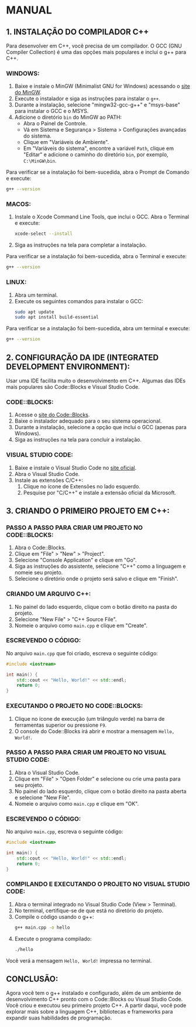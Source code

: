 # MANUAL
## 1. INSTALAÇÃO DO COMPILADOR C++
Para desenvolver em C++, você precisa de um compilador. O GCC (GNU Compiler Collection) é uma das opções mais populares e inclui o g++ para C++.

### WINDOWS:
1. Baixe e instale o MinGW (Minimalist GNU for Windows) acessando o [site do MinGW](https://sourceforge.net/projects/mingw/).
2. Execute o instalador e siga as instruções para instalar o `g++`.
3. Durante a instalação, selecione "mingw32-gcc-g++" e "msys-base" para instalar o GCC e o MSYS.
4. Adicione o diretório `bin` do MinGW ao PATH:
   - Abra o Painel de Controle.
   - Vá em Sistema e Segurança > Sistema > Configurações avançadas do sistema.
   - Clique em "Variáveis de Ambiente".
   - Em "Variáveis do sistema", encontre a variável `Path`, clique em "Editar" e adicione o caminho do diretório `bin`, por exemplo, `C:\MinGW\bin`.

Para verificar se a instalação foi bem-sucedida, abra o Prompt de Comando e execute:
```sh
g++ --version
```

### MACOS:
1. Instale o Xcode Command Line Tools, que inclui o GCC. Abra o Terminal e execute:
   ```sh
   xcode-select --install
   ```
2. Siga as instruções na tela para completar a instalação.

Para verificar se a instalação foi bem-sucedida, abra o Terminal e execute:
```sh
g++ --version
```

### LINUX:
1. Abra um terminal.
2. Execute os seguintes comandos para instalar o GCC:
   ```sh
   sudo apt update
   sudo apt install build-essential
   ```

Para verificar se a instalação foi bem-sucedida, abra um terminal e execute:
```sh
g++ --version
```

## 2. CONFIGURAÇÃO DA IDE (INTEGRATED DEVELOPMENT ENVIRONMENT):
Usar uma IDE facilita muito o desenvolvimento em C++. Algumas das IDEs mais populares são Code::Blocks e Visual Studio Code.

### CODE::BLOCKS:
1. Acesse o [site do Code::Blocks](http://www.codeblocks.org/downloads/).
2. Baixe o instalador adequado para o seu sistema operacional.
3. Durante a instalação, selecione a opção que inclui o GCC (apenas para Windows).
4. Siga as instruções na tela para concluir a instalação.

### VISUAL STUDIO CODE:
1. Baixe e instale o Visual Studio Code no [site oficial](https://code.visualstudio.com/).
2. Abra o Visual Studio Code.
3. Instale as extensões C/C++:
   1. Clique no ícone de Extensões no lado esquerdo.
   2. Pesquise por "C/C++" e instale a extensão oficial da Microsoft.

## 3. CRIANDO O PRIMEIRO PROJETO EM C++:
### PASSO A PASSO PARA CRIAR UM PROJETO NO CODE::BLOCKS:
1. Abra o Code::Blocks.
2. Clique em "File" > "New" > "Project".
3. Selecione "Console Application" e clique em "Go".
4. Siga as instruções do assistente, selecione "C++" como a linguagem e nomeie seu projeto.
5. Selecione o diretório onde o projeto será salvo e clique em "Finish".

### CRIANDO UM ARQUIVO C++:
1. No painel do lado esquerdo, clique com o botão direito na pasta do projeto.
2. Selecione "New File" > "C++ Source File".
3. Nomeie o arquivo como `main.cpp` e clique em "Create".

### ESCREVENDO O CÓDIGO:
No arquivo `main.cpp` que foi criado, escreva o seguinte código:
```cpp
#include <iostream>

int main() {
    std::cout << "Hello, World!" << std::endl;
    return 0;
}
```

### EXECUTANDO O PROJETO NO CODE::BLOCKS:
1. Clique no ícone de execução (um triângulo verde) na barra de ferramentas superior ou pressione `F9`.
2. O console do Code::Blocks irá abrir e mostrar a mensagem `Hello, World!`.

### PASSO A PASSO PARA CRIAR UM PROJETO NO VISUAL STUDIO CODE:
1. Abra o Visual Studio Code.
2. Clique em "File" > "Open Folder" e selecione ou crie uma pasta para seu projeto.
3. No painel do lado esquerdo, clique com o botão direito na pasta aberta e selecione "New File".
4. Nomeie o arquivo como `main.cpp` e clique em "OK".

### ESCREVENDO O CÓDIGO:
No arquivo `main.cpp`, escreva o seguinte código:
```cpp
#include <iostream>

int main() {
    std::cout << "Hello, World!" << std::endl;
    return 0;
}
```

### COMPILANDO E EXECUTANDO O PROJETO NO VISUAL STUDIO CODE:
1. Abra o terminal integrado no Visual Studio Code (View > Terminal).
2. No terminal, certifique-se de que está no diretório do projeto.
3. Compile o código usando o g++:
   ```sh
   g++ main.cpp -o hello
   ```
4. Execute o programa compilado:
   ```sh
   ./hello
   ```

Você verá a mensagem `Hello, World!` impressa no terminal.

## CONCLUSÃO:
Agora você tem o g++ instalado e configurado, além de um ambiente de desenvolvimento C++ pronto com o Code::Blocks ou Visual Studio Code. Você criou e executou seu primeiro projeto C++. A partir daqui, você pode explorar mais sobre a linguagem C++, bibliotecas e frameworks para expandir suas habilidades de programação.